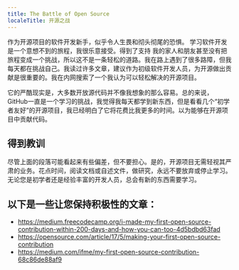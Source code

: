 ```yaml
---
title: The Battle of Open Source
localeTitle: 开源之战
---
```

作为开源项目的软件开发新手，似乎令人生畏和彻头彻尾的恐惧。 学习软件开发是一个意想不到的旅程，我很乐意接受。得到了支持 我的家人和朋友甚至没有把旅程变成一个挑战，所以这不是一条轻松的道路。我在路上遇到了很多路障，但我每天都在挑战自己。我读过许多文章，建议作为初级软件开发人员，为开源做出贡献是很重要的。我在内网搜索了一个我认为可以轻松解决的开源项目。

它的严酷现实是，大多数开放源代码并不像我想象的那么容易。总的来说，GitHub一直是一个学习的挑战，我觉得我每天都学到新东西，但是看看几个“初学者友好”的开源项目，我已经明白了它将花费比我更多的时间。以为能够在开源项目中贡献代码。

## 得到教训

尽管上面的段落可能看起来有些偏差，但不要担心。是的，开源项目无需轻视其严肃的业务。花点时间，阅读文档或自述文件，做研究，永远不要放弃或停止学习。无论您是初学者还是经验丰富的开发人员，总会有新的东西需要学习。

## 以下是一些让您保持积极性的文章：

*   https://medium.freecodecamp.org/i-made-my-first-open-source-contribution-within-200-days-and-how-you-can-too-4d5bdbd63fad
*   https://opensource.com/article/17/5/making-your-first-open-source-contribution
*   https://medium.com/ifme/my-first-open-source-contribution-68c86de88af9